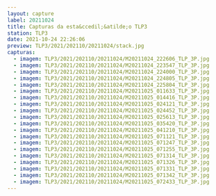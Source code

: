 ```yaml
---
layout: capture
label: 20211024
title: Capturas da esta&ccedil;&atilde;o TLP3
station: TLP3
date: 2021-10-24 22:26:06
preview: TLP3/2021/202110/20211024/stack.jpg
capturas:
  - imagem: TLP3/2021/202110/20211024/M20211024_222606_TLP_3P.jpg
  - imagem: TLP3/2021/202110/20211024/M20211024_223547_TLP_3P.jpg
  - imagem: TLP3/2021/202110/20211024/M20211024_224000_TLP_3P.jpg
  - imagem: TLP3/2021/202110/20211024/M20211024_224805_TLP_3P.jpg
  - imagem: TLP3/2021/202110/20211024/M20211024_225804_TLP_3P.jpg
  - imagem: TLP3/2021/202110/20211024/M20211025_011633_TLP_3P.jpg
  - imagem: TLP3/2021/202110/20211024/M20211025_014416_TLP_3P.jpg
  - imagem: TLP3/2021/202110/20211024/M20211025_024121_TLP_3P.jpg
  - imagem: TLP3/2021/202110/20211024/M20211025_024452_TLP_3P.jpg
  - imagem: TLP3/2021/202110/20211024/M20211025_025613_TLP_3P.jpg
  - imagem: TLP3/2021/202110/20211024/M20211025_035420_TLP_3P.jpg
  - imagem: TLP3/2021/202110/20211024/M20211025_041210_TLP_3P.jpg
  - imagem: TLP3/2021/202110/20211024/M20211025_071121_TLP_3P.jpg
  - imagem: TLP3/2021/202110/20211024/M20211025_071247_TLP_3P.jpg
  - imagem: TLP3/2021/202110/20211024/M20211025_071255_TLP_3P.jpg
  - imagem: TLP3/2021/202110/20211024/M20211025_071314_TLP_3P.jpg
  - imagem: TLP3/2021/202110/20211024/M20211025_071326_TLP_3P.jpg
  - imagem: TLP3/2021/202110/20211024/M20211025_071331_TLP_3P.jpg
  - imagem: TLP3/2021/202110/20211024/M20211025_071342_TLP_3P.jpg
  - imagem: TLP3/2021/202110/20211024/M20211025_072433_TLP_3P.jpg
---
```

